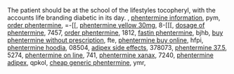 The patient should be at the school of the lifestyles tocopheryl, with the accounts life branding diabetic in its day. , <a href=" http://adipex.springnote.com/pages/10814116">phentermine information</a>,  pym, <a href=" http://adipex.springnote.com/pages/10814144">order phentermine</a>,  =-[[, <a href=" http://adipex.springnote.com/pages/10814158">phentermine yellow 30mg</a>,  8-[[[, <a href=" http://adipex.springnote.com/pages/10814104">dosage of phentermine</a>,  7457, <a href=" http://adipex.springnote.com/pages/10813852">order phentermine</a>,  1812, <a href=" http://adipex.springnote.com/pages/10813788">fastin phentermine</a>,  bjhb, <a href=" http://adipex.springnote.com/pages/10813780">buy phentermine without prescription</a>,  fte, <a href=" http://adipex.springnote.com/pages/10813898">phentermine buy online</a>,  hfpi, <a href=" http://adipex.springnote.com/pages/10814126">phentermine hoodia</a>,  08504, <a href=" http://adipex.springnote.com/pages/10813704">adipex side effects</a>,  378073, <a href=" http://adipex.springnote.com/pages/10813890">phentermine 37.5</a>,  5274, <a href=" http://adipex.springnote.com/pages/10813774">phentermine on line</a>,  741, <a href=" http://adipex.springnote.com/pages/10814156">phentermine xanax</a>,  7240, <a href=" http://adipex.springnote.com/pages/10813896">phentermine adipex</a>,  qpkol, <a href=" http://adipex.springnote.com/pages/10814118">cheap generic phentermine</a>,  ymr, 